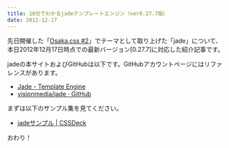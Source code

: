 ```yaml
---
title: 10分でわかるjadeテンプレートエンジン（ver0.27.7版）
date: 2012-12-17
---
```

先日開催した「<a href="http://re-dzine.net/2012/12/osakacss-vol2-jade/" target="_blank">Osaka.css #2</a>」でテーマとして取り上げた「jade」について、本日2012年12月17日時点での最新バージョン[0.27.7]に対応した紹介記事です。

<!--more-->

jadeの本サイトおよびGitHubは以下です。GitHubアカウントページにはリファレンスがあります。

<ul>
<li><a href="http://jade-lang.com/" target="_blank">Jade - Template Engine</a></li>
<li><a href="https://github.com/visionmedia/jade" target="_blank">visionmedia/jade · GitHub</a></li>
</ul>

まずは以下のサンプル集を見てください。

<ul>
<li><a href="http://cssdeck.com/labs/6fqrkzbmbh/6" target="_blank">jadeサンプル | CSSDeck</a></li>
</ul>

おわり！